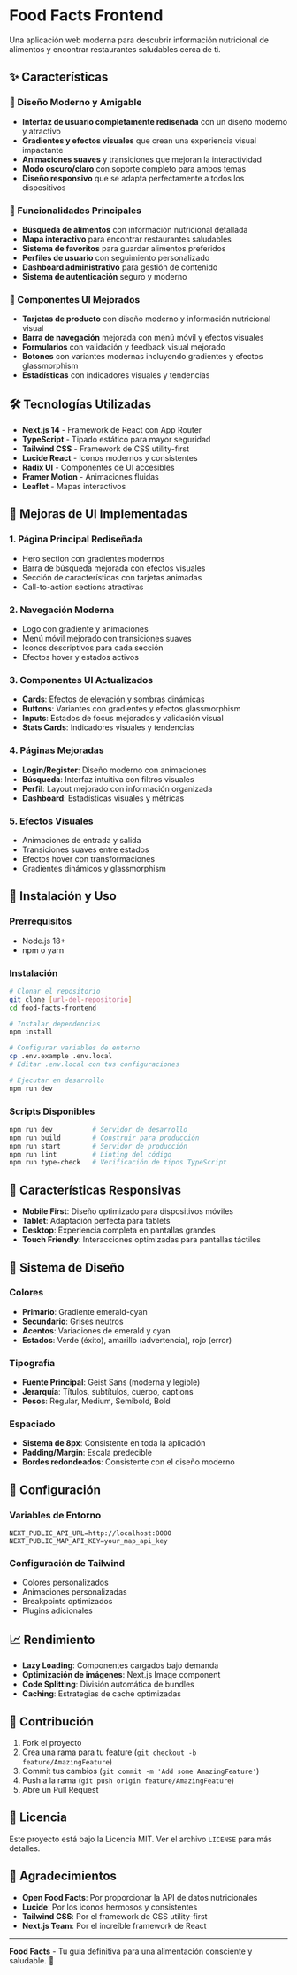# Food Facts Frontend

Una aplicación web moderna para descubrir información nutricional de alimentos y encontrar restaurantes saludables cerca de ti.

## ✨ Características

### 🎨 Diseño Moderno y Amigable
- **Interfaz de usuario completamente rediseñada** con un diseño moderno y atractivo
- **Gradientes y efectos visuales** que crean una experiencia visual impactante
- **Animaciones suaves** y transiciones que mejoran la interactividad
- **Modo oscuro/claro** con soporte completo para ambos temas
- **Diseño responsivo** que se adapta perfectamente a todos los dispositivos

### 🚀 Funcionalidades Principales
- **Búsqueda de alimentos** con información nutricional detallada
- **Mapa interactivo** para encontrar restaurantes saludables
- **Sistema de favoritos** para guardar alimentos preferidos
- **Perfiles de usuario** con seguimiento personalizado
- **Dashboard administrativo** para gestión de contenido
- **Sistema de autenticación** seguro y moderno

### 🎯 Componentes UI Mejorados
- **Tarjetas de producto** con diseño moderno y información nutricional visual
- **Barra de navegación** mejorada con menú móvil y efectos visuales
- **Formularios** con validación y feedback visual mejorado
- **Botones** con variantes modernas incluyendo gradientes y efectos glassmorphism
- **Estadísticas** con indicadores visuales y tendencias

## 🛠️ Tecnologías Utilizadas

- **Next.js 14** - Framework de React con App Router
- **TypeScript** - Tipado estático para mayor seguridad
- **Tailwind CSS** - Framework de CSS utility-first
- **Lucide React** - Iconos modernos y consistentes
- **Radix UI** - Componentes de UI accesibles
- **Framer Motion** - Animaciones fluidas
- **Leaflet** - Mapas interactivos

## 🎨 Mejoras de UI Implementadas

### 1. **Página Principal Rediseñada**
- Hero section con gradientes modernos
- Barra de búsqueda mejorada con efectos visuales
- Sección de características con tarjetas animadas
- Call-to-action sections atractivas

### 2. **Navegación Moderna**
- Logo con gradiente y animaciones
- Menú móvil mejorado con transiciones suaves
- Iconos descriptivos para cada sección
- Efectos hover y estados activos

### 3. **Componentes UI Actualizados**
- **Cards**: Efectos de elevación y sombras dinámicas
- **Buttons**: Variantes con gradientes y efectos glassmorphism
- **Inputs**: Estados de focus mejorados y validación visual
- **Stats Cards**: Indicadores visuales y tendencias

### 4. **Páginas Mejoradas**
- **Login/Register**: Diseño moderno con animaciones
- **Búsqueda**: Interfaz intuitiva con filtros visuales
- **Perfil**: Layout mejorado con información organizada
- **Dashboard**: Estadísticas visuales y métricas

### 5. **Efectos Visuales**
- Animaciones de entrada y salida
- Transiciones suaves entre estados
- Efectos hover con transformaciones
- Gradientes dinámicos y glassmorphism

## 🚀 Instalación y Uso

### Prerrequisitos
- Node.js 18+ 
- npm o yarn

### Instalación
```bash
# Clonar el repositorio
git clone [url-del-repositorio]
cd food-facts-frontend

# Instalar dependencias
npm install

# Configurar variables de entorno
cp .env.example .env.local
# Editar .env.local con tus configuraciones

# Ejecutar en desarrollo
npm run dev
```

### Scripts Disponibles
```bash
npm run dev          # Servidor de desarrollo
npm run build        # Construir para producción
npm run start        # Servidor de producción
npm run lint         # Linting del código
npm run type-check   # Verificación de tipos TypeScript
```

## 📱 Características Responsivas

- **Mobile First**: Diseño optimizado para dispositivos móviles
- **Tablet**: Adaptación perfecta para tablets
- **Desktop**: Experiencia completa en pantallas grandes
- **Touch Friendly**: Interacciones optimizadas para pantallas táctiles

## 🎨 Sistema de Diseño

### Colores
- **Primario**: Gradiente emerald-cyan
- **Secundario**: Grises neutros
- **Acentos**: Variaciones de emerald y cyan
- **Estados**: Verde (éxito), amarillo (advertencia), rojo (error)

### Tipografía
- **Fuente Principal**: Geist Sans (moderna y legible)
- **Jerarquía**: Títulos, subtítulos, cuerpo, captions
- **Pesos**: Regular, Medium, Semibold, Bold

### Espaciado
- **Sistema de 8px**: Consistente en toda la aplicación
- **Padding/Margin**: Escala predecible
- **Bordes redondeados**: Consistente con el diseño moderno

## 🔧 Configuración

### Variables de Entorno
```env
NEXT_PUBLIC_API_URL=http://localhost:8080
NEXT_PUBLIC_MAP_API_KEY=your_map_api_key
```

### Configuración de Tailwind
- Colores personalizados
- Animaciones personalizadas
- Breakpoints optimizados
- Plugins adicionales

## 📈 Rendimiento

- **Lazy Loading**: Componentes cargados bajo demanda
- **Optimización de imágenes**: Next.js Image component
- **Code Splitting**: División automática de bundles
- **Caching**: Estrategias de cache optimizadas

## 🤝 Contribución

1. Fork el proyecto
2. Crea una rama para tu feature (`git checkout -b feature/AmazingFeature`)
3. Commit tus cambios (`git commit -m 'Add some AmazingFeature'`)
4. Push a la rama (`git push origin feature/AmazingFeature`)
5. Abre un Pull Request

## 📄 Licencia

Este proyecto está bajo la Licencia MIT. Ver el archivo `LICENSE` para más detalles.

## 🙏 Agradecimientos

- **Open Food Facts**: Por proporcionar la API de datos nutricionales
- **Lucide**: Por los iconos hermosos y consistentes
- **Tailwind CSS**: Por el framework de CSS utility-first
- **Next.js Team**: Por el increíble framework de React

---

**Food Facts** - Tu guía definitiva para una alimentación consciente y saludable. 🌱
